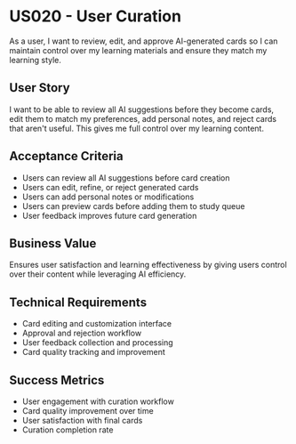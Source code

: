 # US020 - User Curation

As a user, I want to review, edit, and approve AI-generated cards so I can maintain control over my learning materials and ensure they match my learning style.

## User Story

I want to be able to review all AI suggestions before they become cards, edit them to match my preferences, add personal notes, and reject cards that aren't useful. This gives me full control over my learning content.

## Acceptance Criteria

- Users can review all AI suggestions before card creation
- Users can edit, refine, or reject generated cards
- Users can add personal notes or modifications
- Users can preview cards before adding them to study queue
- User feedback improves future card generation

## Business Value

Ensures user satisfaction and learning effectiveness by giving users control over their content while leveraging AI efficiency.

## Technical Requirements

- Card editing and customization interface
- Approval and rejection workflow
- User feedback collection and processing
- Card quality tracking and improvement

## Success Metrics

- User engagement with curation workflow
- Card quality improvement over time
- User satisfaction with final cards
- Curation completion rate
